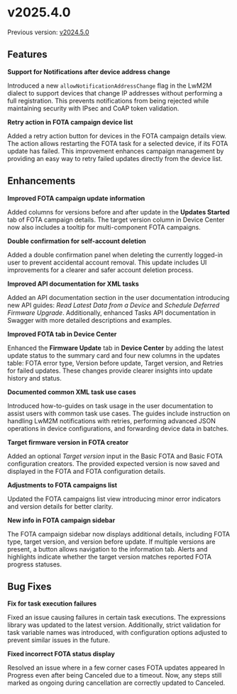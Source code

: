 # v2025.4.0

Previous version: [v2024.5.0](./v2024.5.0.md)

## Features

**Support for Notifications after device address change**   

Introduced a new `allowNotificationAddressChange` flag in the LwM2M dialect to support devices that change IP addresses without performing a full registration. This prevents notifications from being rejected while maintaining security with IPsec and CoAP token validation.

**Retry action in FOTA campaign device list**    

Added a retry action button for devices in the FOTA campaign details view. The action allows restarting the FOTA task for a selected device, if its FOTA update has failed. This improvement enhances campaign management by providing an easy way to retry failed updates directly from the device list.

## Enhancements

**Improved FOTA campaign update information**    

Added columns for versions before and after update in the **Updates Started** tab of FOTA campaign details. The target version column in Device Center now also includes a tooltip for multi-component FOTA campaigns.

**Double confirmation for self-account deletion**   

Added a double confirmation panel when deleting the currently logged-in user to prevent accidental account removal. This update includes UI improvements for a clearer and safer account deletion process.

**Improved API documentation for XML tasks**     

Added an API documentation section in the user documentation introducing new API guides: *Read Latest Data from a Device* and *Schedule Deferred Firmware Upgrade*. Additionally, enhanced Tasks API documentation in Swagger with more detailed descriptions and examples.

**Improved FOTA tab in Device Center**      

Enhanced the **Firmware Update** tab in **Device Center** by adding the latest update status to the summary card and four new columns in the updates table: FOTA error type, Version before update, Target version, and Retries for failed updates. These changes provide clearer insights into update history and status.

**Documented common XML task use cases**    

Introduced how-to-guides on task usage in the user documentation to assist users with common task use cases. The guides include instruction on handling LwM2M notifications with retries, performing advanced JSON operations in device configurations, and forwarding device data in batches.

**Target firmware version in FOTA creator**    

Added an optional *Target version* input in the Basic FOTA and Basic FOTA configuration creators. The provided expected version is now saved and displayed in the FOTA and FOTA configuration details.

**Adjustments to FOTA campaigns list**     

Updated the FOTA campaigns list view introducing minor error indicators and version details for better clarity.

**New info in FOTA campaign sidebar**      

The FOTA campaign sidebar now displays additional details, including FOTA type, target version, and version before update. If multiple versions are present, a button allows navigation to the information tab. Alerts and highlights indicate whether the target version matches reported FOTA progress statuses.

## Bug Fixes

**Fix for task execution failures**   

Fixed an issue causing failures in certain task executions. The expressions library was updated to the latest version. Additionally, strict validation for task variable names was introduced, with configuration options adjusted to prevent similar issues in the future.

**Fixed incorrect FOTA status display**    

Resolved an issue where in a few corner cases FOTA updates appeared In Progress even after being Canceled due to a timeout. Now, any steps still marked as ongoing during cancellation are correctly updated to Canceled.
